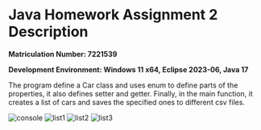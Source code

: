# Java Homework Assignment 2 Description
**Matriculation Number: 7221539**

**Development Environment: Windows 11 x64, Eclipse 2023-06, Java 17**

The program define a Car class and uses enum to define parts of the properties, it also defines setter and getter. Finally, in the main function, it creates a list of cars and saves the specified ones to different csv files.

![console](../Java_Homework_Assignment_2/assets/console.png)
![list1](../Java_Homework_Assignment_2/assets/list1.png)
![list2](../Java_Homework_Assignment_2/assets/list2.png)
![list3](../Java_Homework_Assignment_2/assets/list3.png)